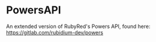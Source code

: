# PowersAPI
An extended version of RubyRed's Powers API, found here: https://gitlab.com/rubidium-dev/powers
